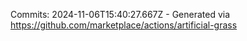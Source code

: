 Commits: 2024-11-06T15:40:27.667Z - Generated via https://github.com/marketplace/actions/artificial-grass
<br>
